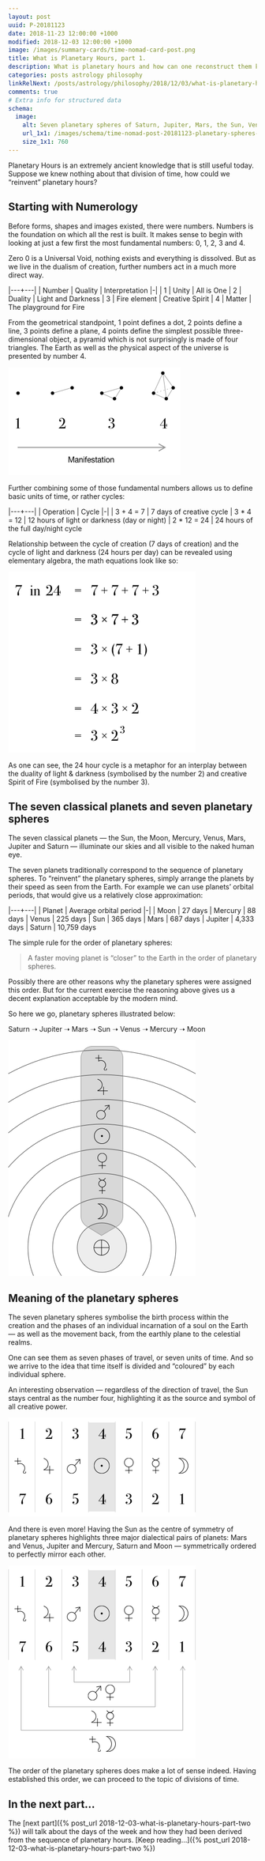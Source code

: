 ```yaml
---
layout: post
uuid: P-20181123
date: 2018-11-23 12:00:00 +1000
modified: 2018-12-03 12:00:00 +1000
image: /images/summary-cards/time-nomad-card-post.png
title: What is Planetary Hours, part 1.
description: What is planetary hours and how can one reconstruct them knowing some basic numerology and common sense.
categories: posts astrology philosophy
linkRelNext: /posts/astrology/philosophy/2018/12/03/what-is-planetary-hours-part-two.html
comments: true
# Extra info for structured data
schema:
  image:
    alt: Seven planetary spheres of Saturn, Jupiter, Mars, the Sun, Venus, Mercury, the Moon above the planet Earth.
    url_1x1: /images/schema/time-nomad-post-20181123-planetary-spheres-1x1.jpg
    size_1x1: 760
---
```


Planetary Hours is an extremely ancient knowledge that is still useful today. Suppose we knew nothing about that division of time, how could we “reinvent” planetary hours?

## Starting with Numerology

Before forms, shapes and images existed, there were numbers. Numbers is the foundation on which all the rest is built. It makes sense to begin with looking at just a few first the most fundamental numbers: 0, 1, 2, 3 and 4.

Zero 0 is a Universal Void, nothing exists and everything is dissolved. But as we live in the dualism of creation, further numbers act in a much more direct way.

|---+---|
| Number | Quality | Interpretation
|-|
| 1 | Unity | All is One
| 2 | Duality | Light and Darkness
| 3 | Fire element | Creative Spirit
| 4 | Matter | The playground for Fire

From the geometrical standpoint, 1 point defines a dot, 2 points define a line, 3 points define a plane, 4 points define the simplest possible three-dimensional object, a pyramid which is not surprisingly is made of four triangles. The Earth as well as the physical aspect of the universe is presented by number 4.

![Geometrical meaning of numbers 1 to 4: point, line, plane, 3-d shape](/images/illustrations/time-nomad-fig-geometry-points-1-to-4.png "Geometrical meaning of numbers 1 to 4: point, line, plane, 3-d shape")

Further combining some of those fundamental numbers allows us to define basic units of time, or rather cycles:

|---+---|
| Operation | Cycle
|-|
| 3 + 4 = 7 | 7 days of creative cycle
| 3 * 4 = 12 | 12 hours of light or darkness (day or night)
| 2 * 12 = 24 | 24 hours of the full day/night cycle

Relationship between the cycle of creation (7 days of creation) and the cycle of light and darkness (24 hours per day) can be revealed using elementary algebra, the math equations look like so:

![Seven days and 24 hours in numerology](/images/illustrations/time-nomad-fig-numerology-7-and-24.png "Seven days and 24 hours in numerology")

As one can see, the 24 hour cycle is a metaphor for an interplay between the duality  of light & darkness (symbolised by the number 2) and creative Spirit of Fire (symbolised by the number 3).

## The seven classical planets and seven planetary spheres

The seven classical planets — the Sun, the Moon, Mercury, Venus, Mars, Jupiter and Saturn — illuminate our skies and all visible to the naked human eye.

The seven planets traditionally correspond to the sequence of planetary spheres. To “reinvent” the planetary spheres, simply arrange the planets by their speed as seen from the Earth. For example we can use planets’ orbital periods, that would give us a relatively close approximation:

|---+---|
| Planet | Average orbital period
|-|
| Moon | 27 days
| Mercury | 88 days
| Venus | 225 days
| Sun | 365 days
| Mars | 687 days
| Jupiter | 4,333 days
| Saturn | 10,759 days

The simple rule for the order of planetary spheres:

> A faster moving planet is “closer” to the Earth in the order of planetary spheres.

Possibly there are other reasons why the planetary spheres were assigned this order. But for the current exercise the reasoning above gives us a decent explanation acceptable by the modern mind.

So here we go, planetary spheres illustrated below:

Saturn ➝ Jupiter ➝ Mars ➝ Sun ➝ Venus ➝ Mercury ➝ Moon

![Order of planetary spheres and flow of time](/images/illustrations/time-nomad-fig-planetary-spheres-flow-of-time.png "Order of planetary spheres and flow of time")

## Meaning of the planetary spheres

The seven planetary spheres symbolise the birth process within the creation and the phases of an individual incarnation of a soul on the Earth — as well as the movement back, from the earthly plane to the celestial realms.

One can see them as seven phases of travel, or seven units of time. And so we arrive to the idea that time itself is divided and “coloured” by each individual sphere.

An interesting observation — regardless of the direction of travel, the Sun stays central as the number four, highlighting it as the source and symbol of all creative power.

![Order of planetary hours](/images/illustrations/time-nomad-fig-planetary-hours-order.png "Order of planetary hours")

And there is even more! Having the Sun as the centre of symmetry of planetary spheres highlights three major dialectical pairs of planets: Mars and Venus, Jupiter and Mercury, Saturn and Moon — symmetrically ordered to perfectly mirror each other.

![Dialectical pairs in the planetary hours - Mars and Venus, Jupiter and Mercury, Saturn and Moon](/images/illustrations/time-nomad-fig-planetary-hours-dialectical-pairs.png "Dialectical pairs in the planetary hours - Mars and Venus, Jupiter and Mercury, Saturn and Moon")

The order of the planetary spheres does make a lot of sense indeed. Having established this order, we can proceed to the topic of divisions of time.

## In the next part…

The [next part]({% post_url 2018-12-03-what-is-planetary-hours-part-two %}) will talk about the days of the week and how they had been derived from the sequence of planetary hours. [Keep reading…]({% post_url 2018-12-03-what-is-planetary-hours-part-two %})
